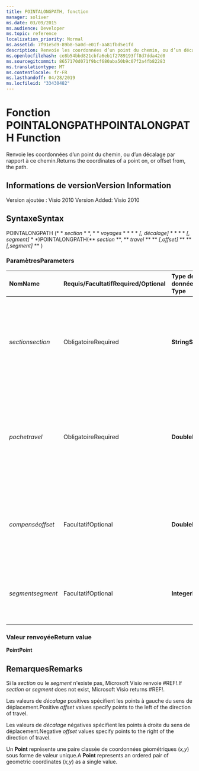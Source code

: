 ```yaml
---
title: POINTALONGPATH, fonction
manager: soliver
ms.date: 03/09/2015
ms.audience: Developer
ms.topic: reference
localization_priority: Normal
ms.assetid: 7f91e5d9-89b8-5a0d-e01f-aa81fbd5e1fd
description: Renvoie les coordonnées d’un point du chemin, ou d’un décalage par rapport à ce chemin.
ms.openlocfilehash: ce8b54bbd821cbfa6eb1f2789193ff8d7dda42d0
ms.sourcegitcommit: 8657170d071f9bcf680aba50b9c07f2a4fb82283
ms.translationtype: MT
ms.contentlocale: fr-FR
ms.lasthandoff: 04/28/2019
ms.locfileid: "33430482"
---
```

# <a name="pointalongpath-function"></a><span data-ttu-id="84469-103">Fonction POINTALONGPATH</span><span class="sxs-lookup"><span data-stu-id="84469-103">POINTALONGPATH Function</span></span>

<span data-ttu-id="84469-104">Renvoie les coordonnées d’un point du chemin, ou d’un décalage par rapport à ce chemin.</span><span class="sxs-lookup"><span data-stu-id="84469-104">Returns the coordinates of a point on, or offset from, the path.</span></span>
  
## <a name="version-information"></a><span data-ttu-id="84469-105">Informations de version</span><span class="sxs-lookup"><span data-stu-id="84469-105">Version Information</span></span>

<span data-ttu-id="84469-106">Version ajoutée : Visio 2010
</span><span class="sxs-lookup"><span data-stu-id="84469-106">Version Added: Visio 2010</span></span> 
  
## <a name="syntax"></a><span data-ttu-id="84469-107">Syntaxe</span><span class="sxs-lookup"><span data-stu-id="84469-107">Syntax</span></span>

<span data-ttu-id="84469-108">POINTALONGPATH (\* \* *section* \* \*, \* \* *voyages* \* \* \* \* *[, décalage]* \* \* \* \* *[, segment]* \* \*)</span><span class="sxs-lookup"><span data-stu-id="84469-108">POINTALONGPATH(\*\* *section* \*\*, \*\* *travel* \*\* \*\* *[,offset]* \*\* \*\* *[,segment]* \*\* )</span></span> 
  
### <a name="parameters"></a><span data-ttu-id="84469-109">Paramètres</span><span class="sxs-lookup"><span data-stu-id="84469-109">Parameters</span></span>

|<span data-ttu-id="84469-110">**Nom**</span><span class="sxs-lookup"><span data-stu-id="84469-110">**Name**</span></span>|<span data-ttu-id="84469-111">**Requis/Facultatif**</span><span class="sxs-lookup"><span data-stu-id="84469-111">**Required/Optional**</span></span>|<span data-ttu-id="84469-112">**Type de données**</span><span class="sxs-lookup"><span data-stu-id="84469-112">**Data Type**</span></span>|<span data-ttu-id="84469-113">**Description**</span><span class="sxs-lookup"><span data-stu-id="84469-113">**Description**</span></span>|
|:-----|:-----|:-----|:-----|
| <span data-ttu-id="84469-114">_section_</span><span class="sxs-lookup"><span data-stu-id="84469-114">_section_</span></span> <br/> |<span data-ttu-id="84469-115">Obligatoire</span><span class="sxs-lookup"><span data-stu-id="84469-115">Required</span></span>  <br/> |<span data-ttu-id="84469-116">**String**</span><span class="sxs-lookup"><span data-stu-id="84469-116">**String**</span></span> <br/> |<span data-ttu-id="84469-117">Section Geometry qui représente le chemin, spécifiée par une référence à sa cellule Path (par exemple Geometry1.Path).</span><span class="sxs-lookup"><span data-stu-id="84469-117">The Geometry section that represents the path, specified by a reference to its Path cell (for example, Geometry1.Path).</span></span>  <br/> |
| <span data-ttu-id="84469-118">_poche_</span><span class="sxs-lookup"><span data-stu-id="84469-118">_travel_</span></span> <br/> |<span data-ttu-id="84469-119">Obligatoire</span><span class="sxs-lookup"><span data-stu-id="84469-119">Required</span></span>  <br/> |<span data-ttu-id="84469-120">**Double**</span><span class="sxs-lookup"><span data-stu-id="84469-120">**Double**</span></span> <br/> |<span data-ttu-id="84469-121">Pourcentage du chemin parcouru du point de début au point de fin qui identifie le point.</span><span class="sxs-lookup"><span data-stu-id="84469-121">The percentage of the path traversed, from the begin point to the end point that identifies the point.</span></span> <span data-ttu-id="84469-122">La valeur doit être comprise entre 0 et 1.</span><span class="sxs-lookup"><span data-stu-id="84469-122">Must be between 0 and 1.</span></span>  <br/> |
| <span data-ttu-id="84469-123">_compensé_</span><span class="sxs-lookup"><span data-stu-id="84469-123">_offset_</span></span> <br/> |<span data-ttu-id="84469-124">Facultatif</span><span class="sxs-lookup"><span data-stu-id="84469-124">Optional</span></span>  <br/> |<span data-ttu-id="84469-125">**Double**</span><span class="sxs-lookup"><span data-stu-id="84469-125">**Double**</span></span> <br/> |<span data-ttu-id="84469-126">Distance dont le point est décalé par rapport au chemin.</span><span class="sxs-lookup"><span data-stu-id="84469-126">The distance that the point is offset from the path.</span></span> <span data-ttu-id="84469-127">Voir la section Remarques pour plus d’informations.</span><span class="sxs-lookup"><span data-stu-id="84469-127">See Remarks for more information.</span></span>  <br/> |
| <span data-ttu-id="84469-128">_segment_</span><span class="sxs-lookup"><span data-stu-id="84469-128">_segment_</span></span> <br/> |<span data-ttu-id="84469-129">Facultatif</span><span class="sxs-lookup"><span data-stu-id="84469-129">Optional</span></span>  <br/> |<span data-ttu-id="84469-130">**Integer**</span><span class="sxs-lookup"><span data-stu-id="84469-130">**Integer**</span></span> <br/> |<span data-ttu-id="84469-131">Segment de base 1 du chemin sur lequel calculer les coordonnées.</span><span class="sxs-lookup"><span data-stu-id="84469-131">The 1-based segment of the path in which to calculate the coordinates.</span></span>  <br/> |
   
### <a name="return-value"></a><span data-ttu-id="84469-132">Valeur renvoyée</span><span class="sxs-lookup"><span data-stu-id="84469-132">Return value</span></span>

 <span data-ttu-id="84469-133">**Point**</span><span class="sxs-lookup"><span data-stu-id="84469-133">**Point**</span></span>
  
## <a name="remarks"></a><span data-ttu-id="84469-134">Remarques</span><span class="sxs-lookup"><span data-stu-id="84469-134">Remarks</span></span>

<span data-ttu-id="84469-135">Si la _section_ ou le _segment_ n'existe pas, Microsoft Visio renvoie #REF!.</span><span class="sxs-lookup"><span data-stu-id="84469-135">If  _section_ or  _segment_ does not exist, Microsoft Visio returns #REF!.</span></span> 
  
<span data-ttu-id="84469-136">Les valeurs de *décalage* positives spécifient les points à gauche du sens de déplacement.</span><span class="sxs-lookup"><span data-stu-id="84469-136">Positive  *offset*  values specify points to the left of the direction of travel.</span></span> 
  
<span data-ttu-id="84469-137">Les valeurs de *décalage* négatives spécifient les points à droite du sens de déplacement.</span><span class="sxs-lookup"><span data-stu-id="84469-137">Negative  *offset*  values specify points to the right of the direction of travel.</span></span> 
  
<span data-ttu-id="84469-138">Un **Point** représente une paire classée de coordonnées géométriques (*x,y*) sous forme de valeur unique.</span><span class="sxs-lookup"><span data-stu-id="84469-138">A **Point** represents an ordered pair of geometric coordinates (*x,y*) as a single value.</span></span> 
  

